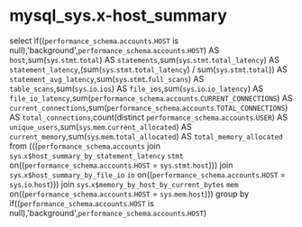 # mysql_sys.x-host_summary

select if((`performance_schema`.`accounts`.`HOST` is null),'background',`performance_schema`.`accounts`.`HOST`) AS `host`,sum(`sys`.`stmt`.`total`) AS `statements`,sum(`sys`.`stmt`.`total_latency`) AS `statement_latency`,(sum(`sys`.`stmt`.`total_latency`) / sum(`sys`.`stmt`.`total`)) AS `statement_avg_latency`,sum(`sys`.`stmt`.`full_scans`) AS `table_scans`,sum(`sys`.`io`.`ios`) AS `file_ios`,sum(`sys`.`io`.`io_latency`) AS `file_io_latency`,sum(`performance_schema`.`accounts`.`CURRENT_CONNECTIONS`) AS `current_connections`,sum(`performance_schema`.`accounts`.`TOTAL_CONNECTIONS`) AS `total_connections`,count(distinct `performance_schema`.`accounts`.`USER`) AS `unique_users`,sum(`sys`.`mem`.`current_allocated`) AS `current_memory`,sum(`sys`.`mem`.`total_allocated`) AS `total_memory_allocated` from (((`performance_schema`.`accounts` join `sys`.`x$host_summary_by_statement_latency` `stmt` on((`performance_schema`.`accounts`.`HOST` = `sys`.`stmt`.`host`))) join `sys`.`x$host_summary_by_file_io` `io` on((`performance_schema`.`accounts`.`HOST` = `sys`.`io`.`host`))) join `sys`.`x$memory_by_host_by_current_bytes` `mem` on((`performance_schema`.`accounts`.`HOST` = `sys`.`mem`.`host`))) group by if((`performance_schema`.`accounts`.`HOST` is null),'background',`performance_schema`.`accounts`.`HOST`)
